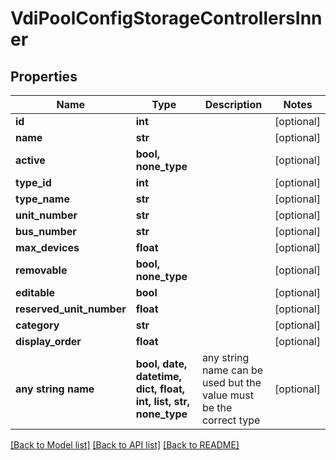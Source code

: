 # VdiPoolConfigStorageControllersInner


## Properties
Name | Type | Description | Notes
------------ | ------------- | ------------- | -------------
**id** | **int** |  | [optional] 
**name** | **str** |  | [optional] 
**active** | **bool, none_type** |  | [optional] 
**type_id** | **int** |  | [optional] 
**type_name** | **str** |  | [optional] 
**unit_number** | **str** |  | [optional] 
**bus_number** | **str** |  | [optional] 
**max_devices** | **float** |  | [optional] 
**removable** | **bool, none_type** |  | [optional] 
**editable** | **bool** |  | [optional] 
**reserved_unit_number** | **float** |  | [optional] 
**category** | **str** |  | [optional] 
**display_order** | **float** |  | [optional] 
**any string name** | **bool, date, datetime, dict, float, int, list, str, none_type** | any string name can be used but the value must be the correct type | [optional]

[[Back to Model list]](../README.md#documentation-for-models) [[Back to API list]](../README.md#documentation-for-api-endpoints) [[Back to README]](../README.md)


